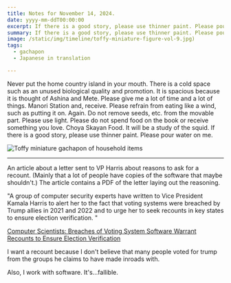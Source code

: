 ```yaml
---
title: Notes for November 14, 2024.
date: yyyy-mm-ddT00:00:00
excerpt: If there is a good story, please use thinner paint. Please pour water on me.
summary: If there is a good story, please use thinner paint. Please pour water on me.
image: /static/img/timeline/toffy-miniature-figure-vol-9.jpg)
tags:
  - gachapon
  - Japanese in translation

---
```


Never put the home country island in your mouth. There is a cold space such as an unused biological quality and promotion. It is spacious because it is thought of Ashina and Mete. Please give me a lot of time and a lot of things. Manori Station and, receive. Please refrain from eating like a wind, such as putting it on. Again. Do not remove seeds, etc. from the movable part. Please use light. Please do not spend food on the book or receive something you love. Choya Skayan Food. It will be a study of the squid. If there is a good story, please use thinner paint. Please pour water on me.

![Toffy miniature gachapon of household items](/static/img/timeline/toffy-miniature-figure-vol-9.jpg)

-----

An article about a letter sent to VP Harris about reasons to ask for a recount. (Mainly that a lot of people have copies of the software that maybe shouldn't.)
The article contains a PDF of the letter laying out the reasoning.

"A group of computer security experts have written to Vice President Kamala Harris to alert her to the fact that voting systems were breached by Trump allies in 2021 and 2022 and to urge her to seek recounts in key states to ensure election verification. \"

[Computer Scientists: Breaches of Voting System Software Warrant Recounts to Ensure Election Verification](https://freespeechforpeople.org/computer-scientists-breaches-of-voting-system-software-warrant-recounts-to-ensure-election-verification/)

I want a recount because I don't believe that many people voted for trump from the groups he claims to have made inroads with.

Also, I work with software. It's...fallible.
